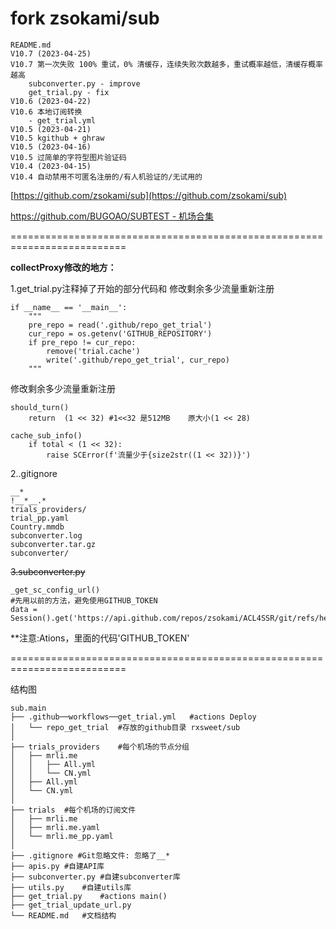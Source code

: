 # fork zsokami/sub
```
README.md
V10.7 (2023-04-25)
V10.7 第一次失败 100% 重试，0% 清缓存，连续失败次数越多，重试概率越低，清缓存概率越高
    subconverter.py - improve
    get_trial.py - fix
V10.6 (2023-04-22)
V10.6 本地订阅转换
    - get_trial.yml
V10.5 (2023-04-21)
V10.5 kgithub + ghraw   
V10.5 (2023-04-16)
V10.5 过简单的字符型图片验证码
V10.4 (2023-04-15)
V10.4 自动禁用不可匿名注册的/有人机验证的/无试用的
```
[https://github.com/zsokami/sub](https://github.com/zsokami/sub)

[https://github.com/BUGOAO/SUBTEST - 机场合集](https://github.com/BUGOAO/SUBTEST)

==========================================================================

**collectProxy修改的地方：**

1.get_trial.py注释掉了开始的部分代码和 修改剩余多少流量重新注册
```
if __name__ == '__main__':
    """
    pre_repo = read('.github/repo_get_trial')
    cur_repo = os.getenv('GITHUB_REPOSITORY')
    if pre_repo != cur_repo:
        remove('trial.cache')
        write('.github/repo_get_trial', cur_repo)
    """
```
修改剩余多少流量重新注册
```
should_turn()
	return  (1 << 32) #1<<32 是512MB    原大小(1 << 28)
	
cache_sub_info()
    if total < (1 << 32):
        raise SCError(f'流量少于{size2str((1 << 32))}')
```
2..gitignore
```
__*
!__*__.*
trials_providers/
trial_pp.yaml
Country.mmdb
subconverter.log
subconverter.tar.gz
subconverter/
```
~~3.subconverter.py~~
```
_get_sc_config_url()
#先用以前的方法，避免使用GITHUB_TOKEN
data = Session().get('https://api.github.com/repos/zsokami/ACL4SSR/git/refs/heads/main').json()
```
**注意:Ations，里面的代码'GITHUB_TOKEN'

==========================================================================

结构图
```
sub.main
├── .github──workflows──get_trial.yml	#actions Deploy
│   └── repo_get_trial	#存放的github目录 rxsweet/sub 
│
├── trials_providers	#每个机场的节点分组 
│   ├── mrli.me
│   │   ├── All.yml
│   │   └── CN.yml
│   ├── All.yml
│   └── CN.yml
│
├── trials	#每个机场的订阅文件
│   ├── mrli.me
│   ├── mrli.me.yaml
│   └── mrli.me_pp.yaml
│
├── .gitignore #Git忽略文件: 忽略了__*
├── apis.py	#自建API库
├── subconverter.py	#自建subconverter库
├── utils.py	#自建utils库
├── get_trial.py	#actions main()
├── get_trial_update_url.py
└── README.md	#文档结构
```

